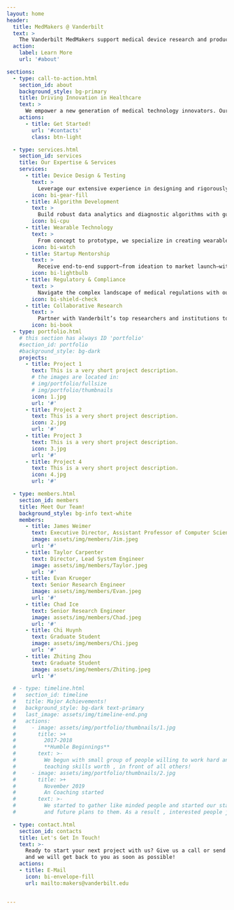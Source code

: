 ```yaml
---
layout: home
header:
  title: MedMakers @ Vanderbilt
  text: >
    The Vanderbilt MedMakers support medical device research and product prototyping/engineering with hands-on expertise. Whether you’re developing a novel wearable, a diagnostic tool, a mechanical instrument, or an algorithm to revolutionize patient care, our team is here to guide you through every phase of product engineering.
  action:
    label: Learn More
    url: '#about'

sections:
  - type: call-to-action.html
    section_id: about
    background_style: bg-primary
    title: Driving Innovation in Healthcare
    text: >
      We empower a new generation of medical technology innovators. Our team of Vanderbilt faculty, engineers, and students brings decades of combined experience in designing and testing medical devices, developing cutting‐edge algorithms, and pioneering wearable solutions. From ideation to execution and product launch, we help transform great ideas into life-changing healthcare innovations.
    actions:
      - title: Get Started!
        url: '#contacts'
        class: btn-light

  - type: services.html
    section_id: services
    title: Our Expertise & Services
    services:
      - title: Device Design & Testing
        text: >
          Leverage our extensive experience in designing and rigorously testing medical devices to ensure safety, reliability, and compliance.
        icon: bi-gear-fill
      - title: Algorithm Development
        text: >
          Build robust data analytics and diagnostic algorithms with guidance from our experts to power smarter healthcare solutions.
        icon: bi-cpu
      - title: Wearable Technology
        text: >
          From concept to prototype, we specialize in creating wearable devices that integrate seamlessly into everyday life while monitoring health.
        icon: bi-watch
      - title: Startup Mentorship
        text: >
          Receive end-to-end support—from ideation to market launch—with our seasoned mentors who have taken startups to successful product launches.
        icon: bi-lightbulb
      - title: Regulatory & Compliance
        text: >
          Navigate the complex landscape of medical regulations with our experienced advisors ensuring your innovations meet all industry standards.
        icon: bi-shield-check
      - title: Collaborative Research
        text: >
          Partner with Vanderbilt’s top researchers and institutions to turn groundbreaking ideas into real-world applications.
        icon: bi-book
  - type: portfolio.html
    # this section has always ID 'portfolio'
    #section_id: portfolio
    #background_style: bg-dark
    projects:
      - title: Project 1
        text: This is a very short project description.
        # the images are located in:
        # img/portfolio/fullsize
        # img/portfolio/thumbnails
        icon: 1.jpg
        url: '#'
      - title: Project 2
        text: This is a very short project description.
        icon: 2.jpg
        url: '#'
      - title: Project 3
        text: This is a very short project description.
        icon: 3.jpg
        url: '#'
      - title: Project 4
        text: This is a very short project description.
        icon: 4.jpg
        url: '#'

  - type: members.html
    section_id: members
    title: Meet Our Team!
    background_style: bg-info text-white
    members:
      - title: James Weimer
        text: Executive Director, Assistant Professor of Computer Science
        image: assets/img/members/Jim.jpeg
        url: '#'
      - title: Taylor Carpenter
        text: Director, Lead System Engineer
        image: assets/img/members/Taylor.jpeg
        url: '#'
      - title: Evan Krueger
        text: Senior Research Engineer
        image: assets/img/members/Evan.jpeg
        url: '#'
      - title: Chad Ice
        text: Senior Research Engineer
        image: assets/img/members/Chad.jpeg
        url: '#'
      - title: Chi Huynh
        text: Graduate Student
        image: assets/img/members/Chi.jpeg
        url: '#'
      - title: Zhiting Zhou
        text: Graduate Student
        image: assets/img/members/Zhiting.jpeg
        url: '#'

  # - type: timeline.html
  #   section_id: timeline
  #   title: Major Achievements!
  #   background_style: bg-dark text-primary
  #   last_image: assets/img/timeline-end.png
  #   actions:
  #     - image: assets/img/portfolio/thumbnails/1.jpg
  #       title: >+
  #         2017-2018
  #         **Humble Beginnings**
  #       text: >-
  #         We begun with small group of people willing to work hard and make our
  #         teaching skills worth , in front of all others!
  #     - image: assets/img/portfolio/thumbnails/2.jpg
  #       title: >+
  #         November 2019
  #         An Coaching started
  #       text: >-
  #         We started to gather like minded people and started our stategies
  #         and future plans to them. As a result , interested people joined us!

  - type: contact.html
    section_id: contacts
    title: Let's Get In Touch!
    text: >-
      Ready to start your next project with us? Give us a call or send us an email
      and we will get back to you as soon as possible!
    actions:
    - title: E-Mail
      icon: bi-envelope-fill
      url: mailto:makers@vanderbilt.edu


---
```

